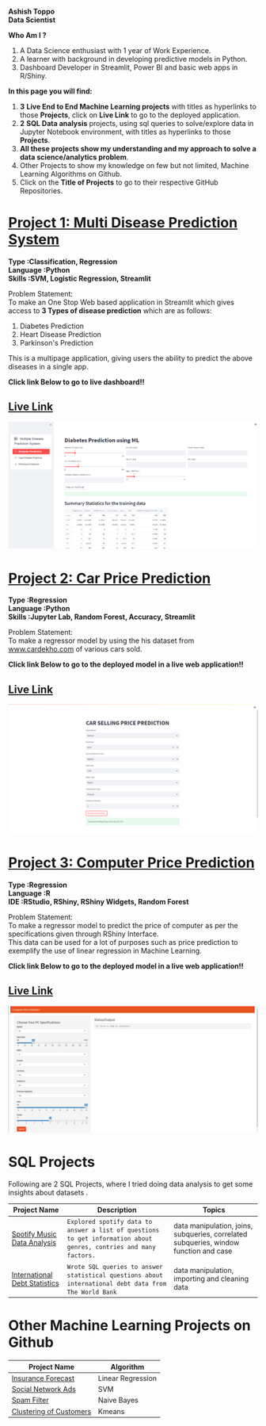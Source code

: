 **Ashish Toppo**  
**Data Scientist**  

**Who Am I ?**   
1. A Data Science enthusiast with 1 year of Work Experience.
2. A learner with background in developing predictive models in Python.
3. Dashboard Developer in Streamlit, Power BI and basic web apps in R/Shiny. 

**In this page you will find:**  
1. **3** **Live End to End Machine Learning projects** with titles as hyperlinks to those **Projects**, click on **Live Link** to go to the deployed application.  
2. **2** **SQL Data analysis** projects, using sql queries to solve/explore data in Jupyter Notebook environment, with titles as hyperlinks to those **Projects**.  
3. **All these projects show my understanding and my approach to solve a data science/analytics problem**.  
4. Other Projects to show my knowledge on few but not limited, Machine Learning Algorithms on Github.  
5. Click on the **Title of Projects** to go to their respective GitHub Repositories.  

# [Project 1: Multi Disease Prediction System](https://github.com/Tashish97/multiDiseasePredict)
**Type      :Classification, Regression**   
**Language  :Python**  
**Skills    :SVM, Logistic Regression, Streamlit**  
 
Problem Statement:  
To make an One Stop Web based application in Streamlit which gives access to **3 Types of disease prediction** which are as follows:  
1. Diabetes Prediction  
2. Heart Disease Prediction  
3. Parkinson's Prediction  
  
  This is a multipage application, giving users the ability to predict the above diseases in a single app.  

**Click link Below to go to live dashboard!!**   
## [Live Link](https://tashish97-multidiseasepredict-app-z1stmq.streamlit.app/)  

![](images/mdp.PNG)  

# [Project 2: Car Price Prediction](https://github.com/Tashish97/Car_Price_Prediction_v2)
**Type      :Regression**  
**Language  :Python**  
**Skills    :Jupyter Lab, Random Forest, Accuracy, Streamlit**  
 
Problem Statement:  
To make a regressor model by using the his dataset from www.cardekho.com of various cars sold.  
  
**Click link Below to go to the deployed model in a live web application!!**   
## [Live Link](https://cpp-sqg7.onrender.com/)  

![](images/cpp.PNG)  

# [Project 3: Computer Price Prediction](https://github.com/Tashish97/Model1)
**Type      :Regression**  
**Language  :R**   
**IDE       :RStudio, RShiny, RShiny Widgets, Random Forest**  
 
Problem Statement:  
To make a regressor model to predict the price of computer as per the specifications given through RShiny Interface.  
This data can be used for a lot of purposes such as price prediction to exemplify the use of linear regression in Machine Learning.  

**Click link Below to go to the deployed model in a live web application!!**   
## [Live Link](https://tashish97.shinyapps.io/computerpp/)  

![](images/ppp.png)  

# SQL Projects  
  
Following are 2 SQL Projects, where I tried doing data analysis to get some insights about datasets .  

**Project Name**  | **Description**   |  **Topics**
------------- | ------------- | ------------------
[Spotify Music Data Analysis](https://github.com/Tashish97/sql-projects/tree/main/music-store-sql)  | `Explored spotify data to answer a list of questions to get information about genres, contries and many factors.` | data manipulation, joins, subqueries, correlated subqueries, window function and case
[International Debt Statistics](https://github.com/Tashish97/sql-projects/tree/main/international-debt)  | `Wrote SQL queries to answer statistical questions about international debt data from The World Bank`  | data manipulation, importing and cleaning data  
  
  

# Other Machine Learning Projects on Github  

**Project Name**  | **Algorithm**    
------------- | ------------- 
[Insurance Forecast ](https://github.com/Tashish97/Linear-Regression)  | Linear Regression  
[Social Network Ads ](https://github.com/Tashish97/SVM)  |  SVM  
[Spam Filter](https://github.com/Tashish97/Naive-Bayes-NLP-)  |  Naive Bayes 
[Clustering of Customers](https://github.com/Tashish97/KMeans)  | Kmeans  
